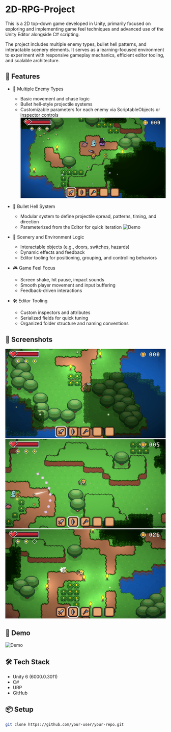 # 2D-RPG-Project

This is a 2D top-down game developed in Unity, primarily focused on exploring and implementing game feel techniques and advanced use of the Unity Editor alongside C# scripting.

The project includes multiple enemy types, bullet hell patterns, and interactable scenery elements. It serves as a learning-focused environment to experiment with responsive gameplay mechanics, efficient editor tooling, and scalable architecture.

## 🚀 Features
- 🔫 Multiple Enemy Types
  - Basic movement and chase logic
  - Bullet hell-style projectile systems
  - Customizable parameters for each enemy via ScriptableObjects or inspector controls
  ![Demo](ReadMeImages/monsters.gif)

- 🎇 Bullet Hell System
  - Modular system to define projectile spread, patterns, timing, and direction
  - Parameterized from the Editor for quick iteration
  ![Demo](ReadMeImages/Bullet-Hell.gif)

- 🧱 Scenery and Environment Logic
  - Interactable objects (e.g., doors, switches, hazards)
  - Dynamic effects and feedback
  - Editor tooling for positioning, grouping, and controlling behaviors

- 🎮 Game Feel Focus
  - Screen shake, hit pause, impact sounds
  - Smooth player movement and input buffering
  - Feedback-driven interactions

- 🛠️ Editor Tooling
  - Custom inspectors and attributes
  - Serialized fields for quick tuning
  - Organized folder structure and naming conventions

## 📸 Screenshots

![Screenshot](ReadMeImages/1.png)
![Screenshot](ReadMeImages/2.png)
![Screenshot](ReadMeImages/3.png)

## 🎥 Demo

![Demo](ReadMeImages/teste1.gif)

## 🛠️ Tech Stack
- Unity 6 (6000.0.30f1)
- C#
- URP
- GitHub

## 📦 Setup

```bash
git clone https://github.com/your-user/your-repo.git
